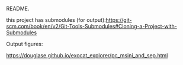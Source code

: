 README.

this project has submodules (for output):https://git-scm.com/book/en/v2/Git-Tools-Submodules#Cloning-a-Project-with-Submodules

Output figures:

https://douglase.github.io/exocat_explorer/pc_msini_and_sep.html
